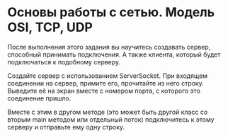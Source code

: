 # Основы работы с сетью. Модель OSI, TCP, UDP

После выполнения этого задания вы научитесь создавать сервер, способный принимать подключения.
А также клиента, который будет подключаться к подобному серверу.

Создайте сервер с использованием ServerSocket.
При входящем соединении на сервер, примите его, прочитайте из него строку. Выведите её на экран вместе с номером порта, с которого это соединение пришло.

Вместе с этим в другом методе (это может быть другой класс со вторым main методом или отдельный поток) подключитесь к этому серверу и отправьте ему одну строку.